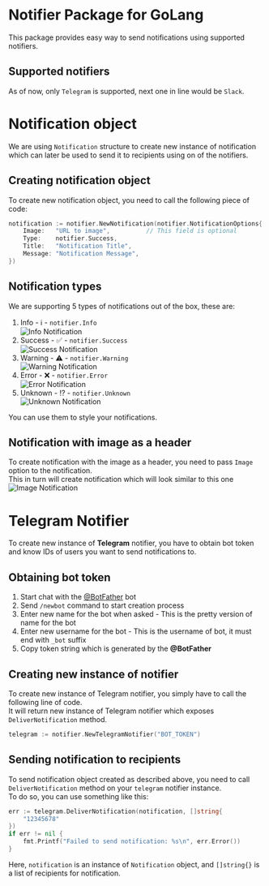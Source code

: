 # Notifier Package for GoLang
This package provides easy way to send notifications using supported notifiers.

## Supported notifiers
As of now, only `Telegram` is supported, next one in line would be `Slack`.

# Notification object
We are using `Notification` structure to create new instance of notification which can later be used to send it to recipients using on of the notifiers.

## Creating notification object
To create new notification object, you need to call the following piece of code:
```go
notification := notifier.NewNotification(notifier.NotificationOptions{
    Image:   "URL to image",          // This field is optional
    Type:    notifier.Success,
    Title:   "Notification Title",
    Message: "Notification Message",
})
```

## Notification types
We are supporting 5 types of notifications out of the box, these are:
1. Info - ℹ️ - `notifier.Info`  
![Info Notification](http://github.com/leads-su/notifier/-/raw/main/docs/images/info.png?inline=true)
2. Success - ✅ - `notifier.Success`  
![Success Notification](http://github.com/leads-su/notifier/-/raw/main/docs/images/success.png?inline=true)
3. Warning - ⚠️ - `notifier.Warning`  
![Warning Notification](http://github.com/leads-su/notifier/-/raw/main/docs/images/warning.png?inline=true)
4. Error - ❌ - `notifier.Error`  
![Error Notification](http://github.com/leads-su/notifier/-/raw/main/docs/images/error.png?inline=true)
5. Unknown - ⁉️ - `notifier.Unknown`  
![Unknown Notification](http://github.com/leads-su/notifier/-/raw/main/docs/images/unknown.png?inline=true)

You can use them to style your notifications.

## Notification with image as a header
To create notification with the image as a header, you need to pass `Image` option to the notification.  
This in turn will create notification which will look similar to this one  
![Image Notification](http://github.com/leads-su/notifier/-/raw/main/docs/images/image.png?inline=true)

# Telegram Notifier
To create new instance of **Telegram** notifier, you have to obtain bot token and know IDs of users you want to send notifications to.

## Obtaining bot token
1. Start chat with the [@BotFather](https://t.me/botfather) bot
2. Send `/newbot` command to start creation process
3. Enter new name for the bot when asked - This is the pretty version of name for the bot
4. Enter new username for the bot - This is the username of bot, it must end with `_bot` suffix
5. Copy token string which is generated by the **@BotFather**

## Creating new instance of notifier
To create new instance of Telegram notifier, you simply have to call the following line of code.  
It will return new instance of Telegram notifier which exposes `DeliverNotification` method.
```go
telegram := notifier.NewTelegramNotifier("BOT_TOKEN")
```

## Sending notification to recipients
To send notification object created as described above, you need to call `DeliverNotification` method on your `telegram` notifier instance.  
To do so, you can use something like this:
```go
err := telegram.DeliverNotification(notification, []string{
    "12345678"
})
if err != nil {
    fmt.Printf("Failed to send notification: %s\n", err.Error())
}
```

Here, `notification` is an instance of `Notification` object, and `[]string{}` is a list of recipients for notification.
